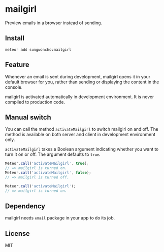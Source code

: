 # mailgirl

Preview emails in a browser instead of sending.

## Install

    meteor add sungwoncho:mailgirl

## Feature

Whenever an email is sent during development, mailgirl opens it in your default
browser for you, rather than sending or displaying the content in the console.

mailgirl is activated automatically in development environment. It is never
compiled to production code.

## Manual switch

You can call the method `activateMailgirl` to switch mailgirl on and off. The
method is available on both server and client in development environment only.

`activateMailgirl` takes a Boolean argument indicating whether you want to turn
it on or off. The argument defaults to `true`.

```js
Meteor.call('activateMailgirl', true);
// => mailgirl is turned on.
Meteor.call('activateMailgirl', false);
// => mailgirl is turned off.

Meteor.call('activateMailgirl');
// => mailgirl is turned on.
```

## Dependency

mailgirl needs `email` package in your app to do its job.

## License

MIT
